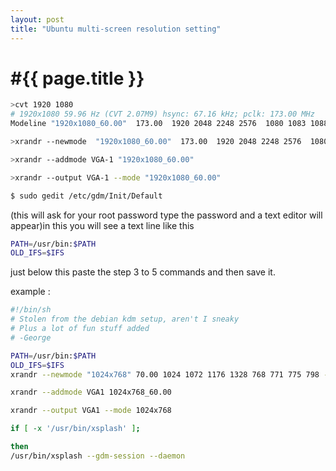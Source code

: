 ```yaml
---
layout: post
title: "Ubuntu multi-screen resolution setting"
---
```


#{{ page.title }}
<br>
==============

```bash
>cvt 1920 1080
# 1920x1080 59.96 Hz (CVT 2.07M9) hsync: 67.16 kHz; pclk: 173.00 MHz
Modeline "1920x1080_60.00"  173.00  1920 2048 2248 2576  1080 1083 1088 1120 -hsync +vsync 

>xrandr --newmode  "1920x1080_60.00"  173.00  1920 2048 2248 2576  1080 1083 1088 1120 -hsync +vsync

>xrandr --addmode VGA-1 "1920x1080_60.00"

>xrandr --output VGA-1 --mode "1920x1080_60.00"
```
```bash
$ sudo gedit /etc/gdm/Init/Default
```
(this will ask for your root password type the password and a text editor will appear)in this you will see a text line like this 
```bash
PATH=/usr/bin:$PATH
OLD_IFS=$IFS
```
just below this paste the step 3 to 5 commands
and then save it.

example :

```bash
#!/bin/sh
# Stolen from the debian kdm setup, aren't I sneaky
# Plus a lot of fun stuff added
# -George

PATH=/usr/bin:$PATH
OLD_IFS=$IFS
xrandr --newmode "1024x768" 70.00 1024 1072 1176 1328 768 771 775 798 -hsync +vsync

xrandr --addmode VGA1 1024x768_60.00

xrandr --output VGA1 --mode 1024x768

if [ -x '/usr/bin/xsplash' ];

then
/usr/bin/xsplash --gdm-session --daemon
```